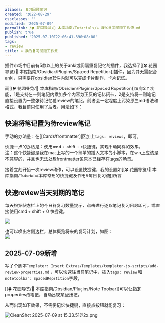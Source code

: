 ```yaml
---
aliases: 复习回顾笔记
created: '2022-08-29'
cssclasses: ''
modified: '2025-07-09'
permalink: /🍀 花园导览/🧰 本库指南/Tutorials/» 我的复习回顾工作流.md
publish: true
published: '2025-07-10T22:06:41.390+08:00'
tags:
- review
title: » 我的复习回顾工作流
---
```

插件市场中目前有5款以上的关于anki或间隔重复记忆的插件，我选择了[[🍀 花园导览/🧰 本库指南/Obsidian/Plugins/Spaced Repetition]]插件，因为其无需配合anki，只需要在obsidian软件内就可以完成卡片制作、卡片记忆。

而[[🍀 花园导览/🧰 本库指南/Obsidian/Plugins/Spaced Repetition]]又有2个功能，1是支持在一则笔记内添加多个内容为正反的记忆闪卡，2是支持将一则笔记直接设置为一整张待记忆或review的笔记。前者会一定程度上污染原生md语法和格式，我目前只使用了后者。用法如下：

## 快速将笔记置为待review笔记

手动的办法是：在[[Cards/frontmatter]]区加上`tags: reviews`，即可。

快捷一点的办法是：使用cmd + shift + s快捷键，实现手动同样的效果。  
	注：这个快捷键是我在mac上写的一个简单的插入文本的小脚本，在win上应该是不兼容的，并且也无法处理frontmatter区原本已经存在tags的场景。

接着立刻开始一次review动作，可以设置快捷键，我的设置如[[🍀 花园导览/🧰 本库指南/Tutorials/本库常用的快捷键及作用#每日复习流]]所言

## 快速review当天到期的笔记

每天根据状态栏上的今日待复习数量提示，点击进行逐条笔记复习回顾即可。或直接使用cmd + shift + 0 快捷键。

![](https://img2.oldwinter.top/20220829210221.png)

也可以唤出右侧边栏，总体概览将来的复习计划，如图：  
![](https://img2.oldwinter.top/20220829210140.png)

## 2025-07-09新增

写了个脚本`Templater: Insert Extras/Templates/templater-js-scripts/add-review-properties.md` ，可以快速往当前笔记中，插入`tags: review` 和`notetoolbar: SpacedRepetition`字段，

[[🍀 花园导览/🧰 本库指南/Obsidian/Plugins/Note Toolbar]]可以让指定properties的笔记，自动出现某些按钮。

从而出现如下效果，不需要记忆快捷键，直接点按钮就能复习：

![CleanShot 2025-07-09 at 15.33.51@2x.png](https://pub-pic.oldwinter.top/2025/07/14d5967a8304b450fc7e7b55c2878704.png)
